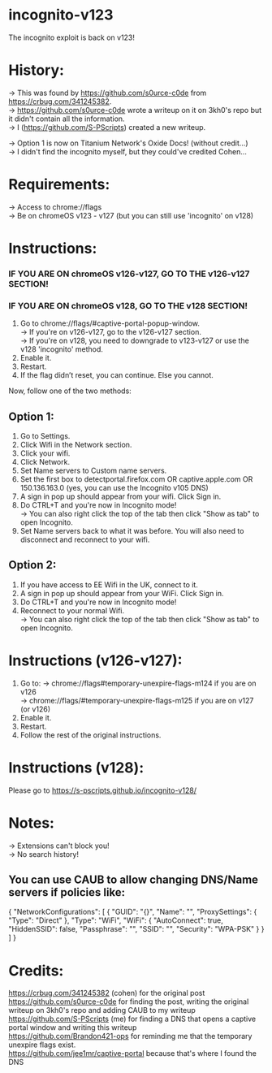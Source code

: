 # incognito-v123
The incognito exploit is back on v123!

# History:
-> This was found by https://github.com/s0urce-c0de from https://crbug.com/341245382. <br> 
-> https://github.com/s0urce-c0de wrote a writeup on it on 3kh0's repo but it didn't contain all the information. <br> 
-> I (https://github.com/S-PScripts) created a new writeup. <br> 

-> Option 1 is now on Titanium Network's Oxide Docs! (without credit...) <br>
-> I didn't find the incognito myself, but they could've credited Cohen... <br>

# Requirements:
-> Access to chrome://flags <br> 
-> Be on chromeOS v123 - v127 (but you can still use 'incognito' on v128) <br> 

# Instructions:
### IF YOU ARE ON chromeOS v126-v127, GO TO THE v126-v127 SECTION!
### IF YOU ARE ON chromeOS v128, GO TO THE v128 SECTION!
1. Go to chrome://flags/#captive-portal-popup-window. <br>
   -> If you're on v126-v127, go to the v126-v127 section. <br>
   -> If you're on v128, you need to downgrade to v123-v127 or use the v128 'incognito' method. <br> 
4. Enable it. <br>
5. Restart.
6. If the flag didn’t reset, you can continue. Else you cannot.

Now, follow one of the two methods:

## Option 1:
1. Go to Settings.
2. Click Wifi in the Network section.
3. Click your wifi.
4. Click Network.
5. Set Name servers to Custom name servers.
6. Set the first box to detectportal.firefox.com OR captive.apple.com OR 150.136.163.0 (yes, you can use the Incognito v105 DNS)
7. A sign in pop up should appear from your wifi. Click Sign in.
8. Do CTRL+T and you're now in Incognito mode! <br>
   -> You can also right click the top of the tab then click "Show as tab" to open Incognito. <br>
9. Set Name servers back to what it was before. You will also need to disconnect and reconnect to your wifi. <br>

## Option 2:
1. If you have access to EE Wifi in the UK, connect to it.
2. A sign in pop up should appear from your WiFi. Click Sign in.
3. Do CTRL+T and you're now in Incognito mode! <br>
4. Reconnect to your normal Wifi. <br>
   -> You can also right click the top of the tab then click "Show as tab" to open Incognito. <br>

# Instructions (v126-v127):
1. Go to:
   -> chrome://flags#temporary-unexpire-flags-m124 if you are on v126 <br>
   -> chrome://flags/#temporary-unexpire-flags-m125 if you are on v127 (or v126) <br>
3. Enable it. <br>
4. Restart.
5. Follow the rest of the original instructions.

# Instructions (v128):
Please go to https://s-pscripts.github.io/incognito-v128/ 

# Notes:
-> Extensions can't block you! <br>
-> No search history! <br>

## You can use CAUB to allow changing DNS/Name servers if policies like:

{
   "NetworkConfigurations": [ {
      "GUID": "{<redacted>}",
      "Name": "<redacted>",
      "ProxySettings": {
         "Type": "Direct"
      },
      "Type": "WiFi",
      "WiFi": {
         "AutoConnect": true,
         "HiddenSSID": false,
         "Passphrase": "<redacted>",
         "SSID": "<redacted>",
         "Security": "WPA-PSK"
      }
   } ]
}


# Credits:
https://crbug.com/341245382 (cohen) for the original post <br>
https://github.com/s0urce-c0de for finding the post, writing the original writeup on 3kh0's repo and adding CAUB to my writeup <br>
https://github.com/S-PScripts (me) for finding a DNS that opens a captive portal window and writing this writeup <br>
https://github.com/Brandon421-ops for reminding me that the temporary unexpire flags exist. <br>
https://github.com/jee1mr/captive-portal because that's where I found the DNS <br>
